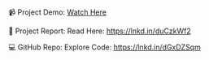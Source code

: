 📹 Project Demo: [Watch Here](https://drive.google.com/file/d/1LO43s2YzBpmXfvbRtPapZusIN_UkK-cZ/view?usp=drive_link)

📑 Project Report: Read Here: https://lnkd.in/duCzkWf2

💻 GitHub Repo: Explore Code: https://lnkd.in/dGxDZSqm
